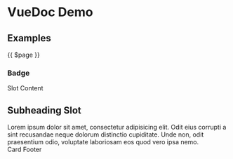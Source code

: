 # VueDoc Demo

## Examples

{{ $page }}

### Badge <Badge text="beta" type="warn"/> <Badge text="0.10.1+"/>


<my-header>Slot Content <h2 slot="subheading">Subheading Slot</h2></my-header>


  <v-card heading="Card Header">
  <div slot="body">Lorem ipsum dolor sit amet, consectetur adipisicing elit. Odit eius corrupti a sint recusandae neque dolorum distinctio cupiditate. Unde non, odit praesentium odio, voluptate laboriosam eos quod vero ipsa nemo.</div>
    <div slot="footer">Card Footer</div>
  </v-card>

<v-textarea id="text" label="Text"></v-textarea>
